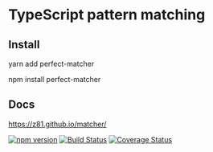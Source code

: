 # TypeScript pattern matching

## Install

yarn add perfect-matcher

npm install perfect-matcher

## Docs

https://z81.github.io/matcher/

[![npm version](https://badge.fury.io/js/perfect-matcher.svg)](https://badge.fury.io/js/perfect-matcher)
[![Build Status](https://travis-ci.org/z81/matcher.svg?branch=master)](https://travis-ci.org/z81/matcher)
[![Coverage Status](https://coveralls.io/repos/github/z81/matcher/badge.svg?branch=master)](https://coveralls.io/github/z81/matcher?branch=master)
